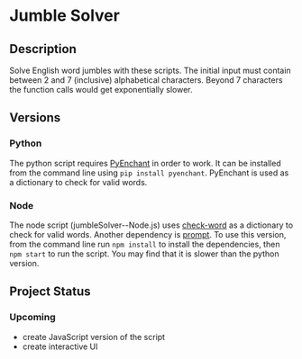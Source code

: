 # Jumble Solver

## Description
Solve English word jumbles with these scripts. The initial input must contain between 2 and 7 (inclusive) alphabetical characters. Beyond 7 characters the function calls would get exponentially slower.

## Versions

### Python
The python script requires [PyEnchant](https://pypi.org/project/pyenchant/) in order to work. It can be installed from the command line using `pip install pyenchant`. PyEnchant is used as a dictionary to check for valid words.

### Node
The node script (jumbleSolver--Node.js) uses [check-word](https://www.npmjs.com/package/check-word) as a dictionary to check for valid words. Another dependency is [prompt](https://www.npmjs.com/package/prompt). To use this version, from the command line run `npm install` to install the dependencies, then `npm start` to run the script. You may find that it is slower than the python version.

## Project Status

### Upcoming
* create JavaScript version of the script
* create interactive UI